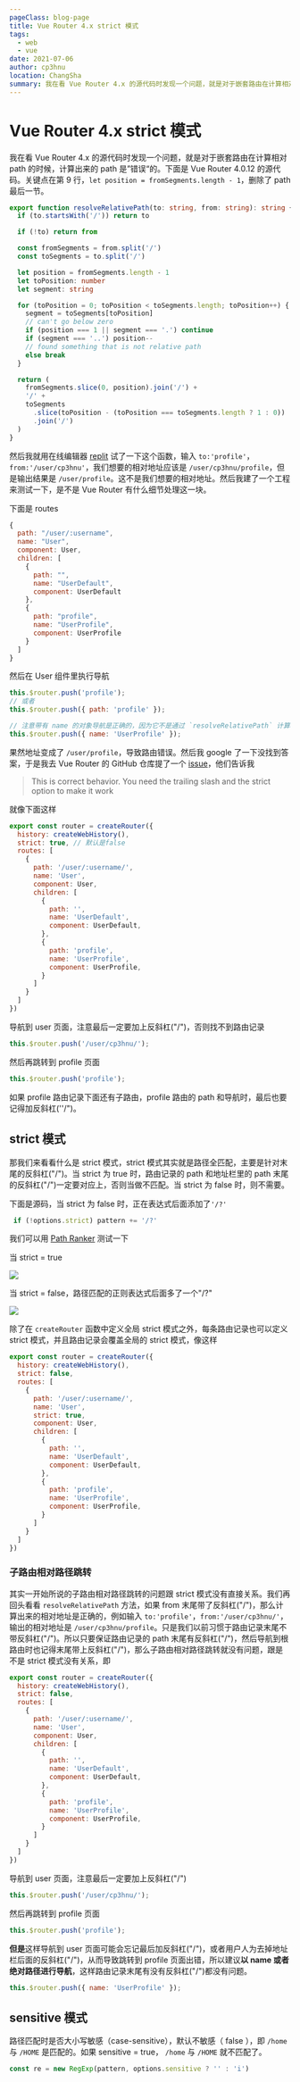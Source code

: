 ```yaml
---
pageClass: blog-page
title: Vue Router 4.x strict 模式
tags: 
  - web
  - vue
date: 2021-07-06
author: cp3hnu
location: ChangSha
summary: 我在看 Vue Router 4.x 的源代码时发现一个问题，就是对于嵌套路由在计算相对 path 的时候，计算出来的 path 是”错误“的，导致路由跳转错误。
---
```


# Vue Router 4.x strict 模式

我在看 Vue Router 4.x 的源代码时发现一个问题，就是对于嵌套路由在计算相对 path 的时候，计算出来的 path 是”错误“的。下面是 Vue Router 4.0.12 的源代码。关键点在第 9 行，`let position = fromSegments.length - 1`，删除了 path 最后一节。

```typescript {9}
export function resolveRelativePath(to: string, from: string): string {
  if (to.startsWith('/')) return to

  if (!to) return from

  const fromSegments = from.split('/')
  const toSegments = to.split('/')

  let position = fromSegments.length - 1
  let toPosition: number
  let segment: string

  for (toPosition = 0; toPosition < toSegments.length; toPosition++) {
    segment = toSegments[toPosition]
    // can't go below zero
    if (position === 1 || segment === '.') continue
    if (segment === '..') position--
    // found something that is not relative path
    else break
  }

  return (
    fromSegments.slice(0, position).join('/') +
    '/' +
    toSegments
      .slice(toPosition - (toPosition === toSegments.length ? 1 : 0))
      .join('/')
  )
}
```

然后我就用在线编辑器 [replit](https://replit.com/ ) 试了一下这个函数，输入 `to:'profile'`，`from:'/user/cp3hnu'`，我们想要的相对地址应该是 `/user/cp3hnu/profile`，但是输出结果是 `/user/profile`。这不是我们想要的相对地址。然后我建了一个工程来测试一下，是不是 Vue Router 有什么细节处理这一块。

下面是 routes

```js
{
  path: "/user/:username",
  name: "User",
  component: User,
  children: [
    {
      path: "",
      name: "UserDefault",
      component: UserDefault
    },
    {
      path: "profile",
      name: "UserProfile",
      component: UserProfile
    }
  ]
}
```

然后在 User 组件里执行导航

```js
this.$router.push('profile'); 
// 或者
this.$router.push({ path: 'profile' });

// 注意带有 name 的对象导航是正确的，因为它不是通过 `resolveRelativePath` 计算相对地址的
this.$router.push({ name: 'UserProfile' });
```

果然地址变成了 `/user/profile`，导致路由错误。然后我 google 了一下没找到答案，于是我去 Vue Router 的 GitHub 仓库提了一个 [issue](https://github.com/vuejs/router/issues/1283)，他们告诉我

> This is correct behavior. You need the trailing slash and the strict option to make it work

就像下面这样

```js {3,6}
export const router = createRouter({
  history: createWebHistory(),
  strict: true, // 默认是false
  routes: [
    {
      path: '/user/:username/',
      name: 'User',
      component: User,
      children: [
        {
          path: '',
          name: 'UserDefault',
          component: UserDefault,
        },
        {
          path: 'profile',
          name: 'UserProfile',
          component: UserProfile,
        }
      ]
    }
  ]
})
```

导航到 user 页面，注意最后一定要加上反斜杠("/")，否则找不到路由记录

```js
this.$router.push('/user/cp3hnu/');
```

 然后再跳转到 profile 页面

```js
this.$router.push('profile'); 
```

如果 profile 路由记录下面还有子路由，profile 路由的 path 和导航时，最后也要记得加反斜杠(''/")。

## strict 模式

那我们来看看什么是 strict 模式，strict 模式其实就是路径全匹配，主要是针对末尾的反斜杠("/")。当 strict 为 true 时，路由记录的 path 和地址栏里的 path 末尾的反斜杠("/")一定要对应上，否则当做不匹配。当 strict 为 false 时，则不需要。

下面是源码，当 strict 为 false 时，正在表达式后面添加了`'/?'`

```js
 if (!options.strict) pattern += '/?'
```

我们可以用 [Path Ranker](https://paths.esm.dev/?p=ABMMIPQgYAEL9lNgQAECUgPgDIFiDgCg#) 测试一下

当 strict = true

![](./assets/vue-router-strict-true.png)

当 strict = false，路径匹配的正则表达式后面多了一个"/?"

![](./assets/vue-router-strict-false.png)

除了在 `createRouter` 函数中定义全局 strict 模式之外，每条路由记录也可以定义 strict 模式，并且路由记录会覆盖全局的 strict 模式，像这样

```js {3,8}
export const router = createRouter({
  history: createWebHistory(),
  strict: false,
  routes: [
    {
      path: '/user/:username/',
      name: 'User',
      strict: true,
      component: User,
      children: [
        {
          path: '',
          name: 'UserDefault',
          component: UserDefault,
        },
        {
          path: 'profile',
          name: 'UserProfile',
          component: UserProfile,
        }
      ]
    }
  ]
})
```

### 子路由相对路径跳转

其实一开始所说的子路由相对路径跳转的问题跟 strict 模式没有直接关系。我们再回头看看 `resolveRelativePath` 方法，如果 from 末尾带了反斜杠("/")，那么计算出来的相对地址是正确的，例如输入 `to:'profile'`，`from:'/user/cp3hnu/'`，输出的相对地址是 `/user/cp3hnu/profile`。只是我们以前习惯于路由记录末尾不带反斜杠("/")。所以只要保证路由记录的 path 末尾有反斜杠("/")，然后导航到根路由时也记得末尾带上反斜杠("/")，那么子路由相对路径跳转就没有问题，跟是不是 strict 模式没有关系，即

```js
export const router = createRouter({
  history: createWebHistory(),
  strict: false,
  routes: [
    {
      path: '/user/:username/',
      name: 'User',
      component: User,
      children: [
        {
          path: '',
          name: 'UserDefault',
          component: UserDefault,
        },
        {
          path: 'profile',
          name: 'UserProfile',
          component: UserProfile,
        }
      ]
    }
  ]
})
```

导航到 user 页面，注意最后一定要加上反斜杠("/")

```js
this.$router.push('/user/cp3hnu/');
```

 然后再跳转到 profile 页面

```js
this.$router.push('profile'); 
```

**但是**这样导航到 user 页面可能会忘记最后加反斜杠("/")，或者用户人为去掉地址栏后面的反斜杠("/")，从而导致跳转到 profile 页面出错，所以建议**以 name 或者绝对路径进行导航**，这样路由记录末尾有没有反斜杠("/")都没有问题。

```js
this.$router.push({ name: 'UserProfile' });
```

## sensitive 模式

路径匹配时是否大小写敏感（case-sensitive），默认不敏感（ false ），即 `/home` 与 `/HOME` 是匹配的。如果 sensitive = true， `/home` 与 `/HOME` 就不匹配了。

```js
const re = new RegExp(pattern, options.sensitive ? '' : 'i')
```






